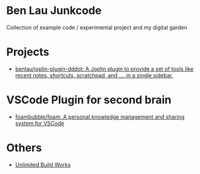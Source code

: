 Ben Lau Junkcode
================

Collection of example code / experimental project and my digital garden


# Projects

- [benlau/joplin-plugin-dddot: A Joplin plugin to provide a set of tools like recent notes, shortcuts, scratchpad, and .... in a single sidebar.](https://benlau.github.io/projects/joplin-dddot/)


# VSCode Plugin for second brain
- [foambubble/foam: A personal knowledge management and sharing system for VSCode](https://github.com/foambubble/foam)

# Others
- [Unlimited Build Works](https://benlau.github.io/)
